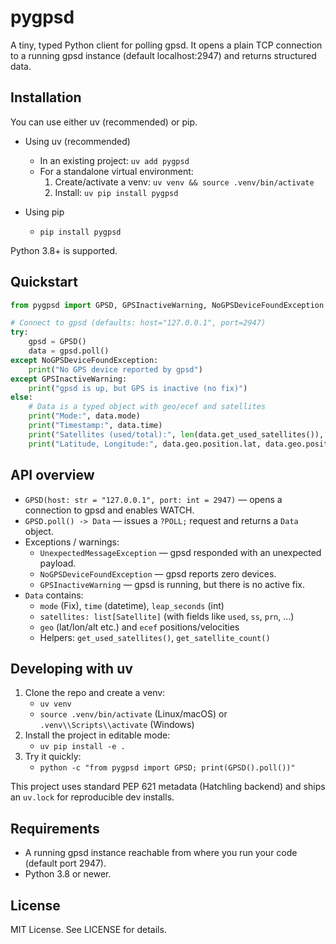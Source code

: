 # pygpsd

A tiny, typed Python client for polling gpsd. It opens a plain TCP connection to a running gpsd instance (default localhost:2947) and returns structured data.

## Installation

You can use either uv (recommended) or pip.

- Using uv (recommended)
  - In an existing project: `uv add pygpsd`
  - For a standalone virtual environment:
    1) Create/activate a venv: `uv venv && source .venv/bin/activate`
    2) Install: `uv pip install pygpsd`

- Using pip
  - `pip install pygpsd`

Python 3.8+ is supported.

## Quickstart

```python
from pygpsd import GPSD, GPSInactiveWarning, NoGPSDeviceFoundException

# Connect to gpsd (defaults: host="127.0.0.1", port=2947)
try:
    gpsd = GPSD()
    data = gpsd.poll()
except NoGPSDeviceFoundException:
    print("No GPS device reported by gpsd")
except GPSInactiveWarning:
    print("gpsd is up, but GPS is inactive (no fix)")
else:
    # Data is a typed object with geo/ecef and satellites
    print("Mode:", data.mode)
    print("Timestamp:", data.time)
    print("Satellites (used/total):", len(data.get_used_satellites()), "/", data.get_satellite_count())
    print("Latitude, Longitude:", data.geo.position.lat, data.geo.position.lon)
```

## API overview

- `GPSD(host: str = "127.0.0.1", port: int = 2947)` — opens a connection to gpsd and enables WATCH.
- `GPSD.poll() -> Data` — issues a `?POLL;` request and returns a `Data` object.
- Exceptions / warnings:
  - `UnexpectedMessageException` — gpsd responded with an unexpected payload.
  - `NoGPSDeviceFoundException` — gpsd reports zero devices.
  - `GPSInactiveWarning` — gpsd is running, but there is no active fix.
- `Data` contains:
  - `mode` (Fix), `time` (datetime), `leap_seconds` (int)
  - `satellites: list[Satellite]` (with fields like `used`, `ss`, `prn`, ...)
  - `geo` (lat/lon/alt etc.) and `ecef` positions/velocities
  - Helpers: `get_used_satellites()`, `get_satellite_count()`

## Developing with uv

1. Clone the repo and create a venv:
   - `uv venv`
   - `source .venv/bin/activate` (Linux/macOS) or `.venv\\Scripts\\activate` (Windows)
2. Install the project in editable mode:
   - `uv pip install -e .`
3. Try it quickly:
   - `python -c "from pygpsd import GPSD; print(GPSD().poll())"`

This project uses standard PEP 621 metadata (Hatchling backend) and ships an `uv.lock` for reproducible dev installs.

## Requirements

- A running gpsd instance reachable from where you run your code (default port 2947).
- Python 3.8 or newer.

## License

MIT License. See LICENSE for details.
